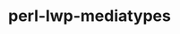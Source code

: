 ---
title: "perl-lwp-mediatypes"
layout: cache
categories: [package, develop-2025-01-12]
meta: {"versions": ["6.04"], "compilers": ["gcc@=11.1.0", "gcc@=11.4.0"], "oss": ["ubuntu20.04", "ubuntu22.04"], "platforms": ["linux"], "targets": ["x86_64_v3"], "stacks": ["data-vis-sdk", "e4s", "hep", "root"], "num_specs": 2, "num_specs_by_stack": {"root": 2, "data-vis-sdk": 1, "hep": 1, "e4s": 1}}
spec_details: [{"hash": "misatsdeioaaceva76zwtz24zeqzsc5a", "compiler": "gcc@=11.1.0", "versions": ["6.04"], "os": "ubuntu20.04", "platform": "linux", "target": "x86_64_v3", "variants": ["build_system=perl"], "stacks": ["root", "data-vis-sdk"], "size": "-", "tarball": "https://binaries.spack.io/develop-2025-01-12/build_cache/linux-ubuntu20.04-x86_64_v3/gcc-11.1.0/perl-lwp-mediatypes-6.04/linux-ubuntu20.04-x86_64_v3-gcc-11.1.0-perl-lwp-mediatypes-6.04-misatsdeioaaceva76zwtz24zeqzsc5a.spack"}, {"hash": "xgo4pgihagqdvkm7zhfc4vuidp2cx5s3", "compiler": "gcc@=11.4.0", "versions": ["6.04"], "os": "ubuntu22.04", "platform": "linux", "target": "x86_64_v3", "variants": ["build_system=perl"], "stacks": ["root", "hep", "e4s"], "size": "-", "tarball": "https://binaries.spack.io/develop-2025-01-12/build_cache/linux-ubuntu22.04-x86_64_v3/gcc-11.4.0/perl-lwp-mediatypes-6.04/linux-ubuntu22.04-x86_64_v3-gcc-11.4.0-perl-lwp-mediatypes-6.04-xgo4pgihagqdvkm7zhfc4vuidp2cx5s3.spack"}]
---